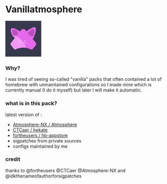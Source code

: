 # Vanillatmosphere

![Super cool logo](https://raw.githubusercontent.com/Imbwbl/Vanillatmosphere/main/assets/logo.png?raw=true)

### Why?
I was tired of seeing so-called "vanilla" packs that often contained a lot of homebrew with unmaintained configurations so I made mine which is currently manual (I do it myself) but later I will make it automatic.

### what is in this pack?
latest version of :
- [Atmosphere-NX /
Atmosphere](https://github.com/Atmosphere-NX/Atmosphere)
- [CTCaer /
hekate](https://github.com/CTCaer/hekate)
- [fortheusers /
hb-appstore ](https://github.com/fortheusers/hb-appstore)
- sigpatches from private sources
- configs maintained by me

### credit
thanks to @fortheusers @CTCaer @Atmosphere-NX and @idkthenameofauthorforsigpatches 
